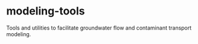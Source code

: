 # modeling-tools
Tools and utilities to facilitate groundwater flow and contaminant transport modeling.
